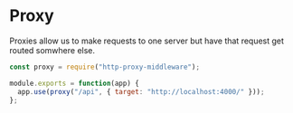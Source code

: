 # Proxy

Proxies allow us to make requests to one server but have that request get routed somwhere else.

```js
const proxy = require("http-proxy-middleware");

module.exports = function(app) {
  app.use(proxy("/api", { target: "http://localhost:4000/" }));
};
```
